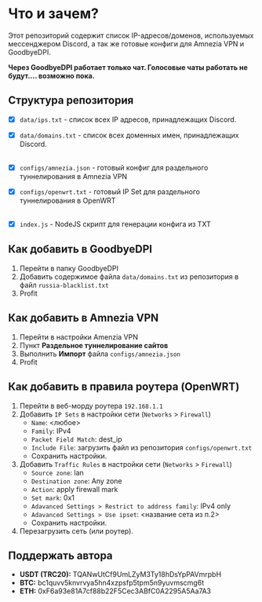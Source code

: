 # Что и зачем?

Этот репозиторий содержит список IP-адресов/доменов, используемых мессенджером Discord, а так же готовые конфиги для Amnezia VPN и GoodbyeDPI. 

**Через GoodbyeDPI работает только чат. Голосовые чаты работать не будут.... возможно пока.**

## Структура репозитория

- [x] `data/ips.txt` - список всех IP адресов, принадлежащих Discord.
- [x] `data/domains.txt` - список всех доменных имен, принадлежащих Discord.
<br><br>
- [x] `configs/amnezia.json` - готовый конфиг для раздельного туннелирования в Amnezia VPN
- [x] `configs/openwrt.txt` - готовый IP Set для раздельного туннелирования в OpenWRT
<br><br>
- [x] `index.js` - NodeJS скрипт для генерации конфига из TXT 


## Как добавить в GoodbyeDPI

1. Перейти в папку GoodbyeDPI
2. Добавить содержимое файла `data/domains.txt` из репозитория в файл `russia-blacklist.txt` 
3. Profit

## Как добавить в Amnezia VPN

1. Перейти в настройки Amenzia VPN
2. Пункт **Раздельное туннелирование сайтов**
3. Выполнить **Импорт** файла `configs/amnezia.json`
4. Profit

## Как добавить в правила роутера (OpenWRT)

1. Перейти в веб-морду роутера `192.168.1.1`
2. Добавить `IP Sets` в настройки сети (`Networks` > `Firewall`)
	- `Name`: <любое>
	- `Family`: IPv4
	- `Packet Field Match`: dest_ip
	- `Include File`: загрузить файл из репозитория `configs/openwrt.txt`
	- Сохранить настройки.
3. Добавить `Traffic Rules` в настройки сети (`Networks` > `Firewall`)
	- `Source zone`: lan
	- `Destination zone`: Any zone
	- `Action`: apply firewall mark
	- `Set mark`: 0x1
	- `Adavanced Settings > Restrict to address family`: IPv4 only
	- `Adavanced Settings > Use ipset`: <название сета из п.2>
	- Сохранить настройки.
4. Перезагрузить сеть (или роутер).


## Поддержать автора

- **USDT (TRC20):** TQANwUtCf9UmLZyM3Ty18hDsYpPAVmrpbH
- **BTC:** bc1quvv5knvrvya5hn4xzpsfp5tpm5n9yuvmscmg6t
- **ETH:** 0xF6a93e81A7cf88b22F5Cec3ABfC0A2295A5Aa7A3
